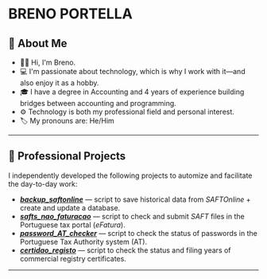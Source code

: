 # BRENO PORTELLA
## 👋 About Me

- 🙋‍♂️ Hi, I'm Breno.
- 💻 I'm passionate about technology, which is why I work with it—and also enjoy it as a hobby.
- 🎓 I have a degree in Accounting and 4 years of experience building bridges between accounting and programming.
- ⚙️ Technology is both my professional field and personal interest.
- 🏷️ My pronouns are: He/Him

---

## 💼 Professional Projects

I independently developed the following projects to automize and facilitate the day-to-day work:

- ***[backup_saftonline](https://github.com/brenoportella/backup_saftonline)*** — script to save historical data from *SAFTOnline* + create and update a database.
- ***[safts_nao_faturacao](https://github.com/brenoportella/safts_nao_faturacao)*** — script to check and submit *SAFT* files in the Portuguese tax portal (*eFatura*).
- ***[password_AT_checker](https://github.com/brenoportella/password_AT_checker)*** — script to check the status of passwords in the Portuguese Tax Authority system (AT).
- ***[certidao_registo](https://github.com/brenoportella/certidao_registo)*** — script to check the status and filing years of commercial registry certificates.

---


<!--
## 🧠 Projetos estudos (Escola 42)

Durante minha jornada na 42, desenvolvi diversos projetos práticos e desafiadores, incluindo:

- **Libft** — Recriação de funções da libc em C
- **Get_next_line** — Leitura linha por linha de arquivos usando buffers
- **Printf** — Implementação própria da função `printf` em C
- **Minishell** — Um shell minimalista com parsing, execução e redirecionamentos
- **Push_swap** — Algoritmo de ordenação com operações limitadas, foco em performance

Esses projetos foram feitos sem frameworks, focando em lógica pura, estrutura de dados e uso avançado de C.

---

## 🚀 Tecnologias e habilidades

- Linguagens: C, JavaScript, TypeScript, Python
- Frameworks: React, Node.js, Express
- Ferramentas: Git, Docker, Postgres, Linux
- Habilidades: Algoritmos, estrutura de dados, programação de baixo nível, versionamento, trabalho em equipe
-->

<!--
**brenoportella/brenoportella** is a ✨ _special_ ✨ repository because its `README.md` (this file) appears on your GitHub profile.

Here are some ideas to get you started:

- 🔭 I’m currently working on ...
- 🌱 I’m currently learning ...
- 👯 I’m looking to collaborate on ...
- 🤔 I’m looking for help with ...
- 💬 Ask me about ...
- 📫 How to reach me: ...
- 😄 Pronouns: ...
- ⚡ Fun fact: ...
-->

